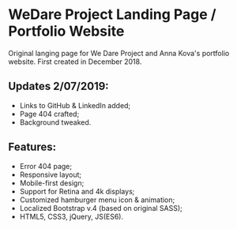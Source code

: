 # WeDare Project Landing Page / Portfolio Website

Original langing page for We Dare Project and Anna Kova's portfolio website. First created in December 2018.

## Updates 2/07/2019:
- Links to GitHub & LinkedIn added;
- Page 404 crafted;
- Background tweaked.

## Features:
- Error 404 page; 
- Responsive layout;
- Mobile-first design;
- Support for Retina and 4k displays;
- Customized hamburger menu icon & animation;
- Localized Bootstrap v.4 (based on original SASS);
- HTML5, CSS3, jQuery, JS(ES6).